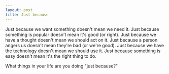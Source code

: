 ```yaml
---
layout: post
title: Just because
---
```


Just because we want something doesn't mean we need it. Just because something is popular doesn't mean it's good (or right). Just because we have a thought doesn't mean we should act on it. Just because a person angers us doesn't mean they're bad (or we're good). Just because we have the technology doesn't mean we should use it. Just because something is easy doesn't mean it's the right thing to do.

What things in your life are you doing "just because?"
